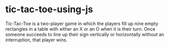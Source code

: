 # tic-tac-toe-using-js
Tic-Tac-Toe is a two-player game in which the players fill up nine empty rectangles in a table with either an X or an O when it is their turn. Once someone succeeds to line up their sign vertically or horizontally without an interruption, that player wins.

